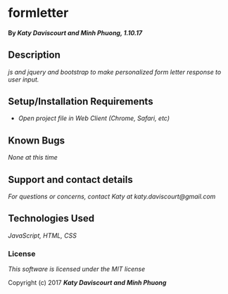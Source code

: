 # formletter

#### By _**Katy Daviscourt and Minh Phuong,** 1.10.17_

## Description

_js and jquery and bootstrap to make personalized form letter response to user input._

## Setup/Installation Requirements

* _Open project file in Web Client (Chrome, Safari, etc)_

## Known Bugs

_None at this time_

## Support and contact details

_For questions or concerns, contact Katy at katy.daviscourt@gmail.com_

## Technologies Used

_JavaScript, HTML, CSS_

### License

*This software is licensed under the MIT license*

Copyright (c) 2017 **_Katy Daviscourt and Minh Phuong_**
